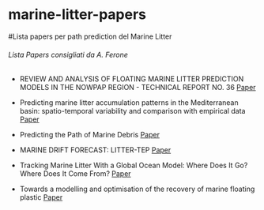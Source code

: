 # marine-litter-papers
#Lista papers per path prediction del Marine Litter


###### Lista Papers consigliati da A. Ferone

- REVIEW AND ANALYSIS OF FLOATING MARINE LITTER PREDICTION MODELS IN THE NOWPAP REGION - TECHNICAL REPORT NO. 36 [Paper](https://wedocs.unep.org/handle/20.500.11822/26237)

- Predicting marine litter accumulation patterns in the Mediterranean basin: spatio-temporal variability and comparison with empirical data [Paper](https://indicit-europa.eu/cms/wp-content/uploads/2021/03/Mansui-et-al_-2020.pdf)

- Predicting the Path of Marine Debris [Paper](https://www.akcoastalstudies.org/data/Curriculum-2020_out_of_school/Predicting_the_Path_of_Marine_Debris.pdf)

- MARINE DRIFT FORECAST: LITTER-TEP [Paper](https://marine.copernicus.eu/services/use-cases/marine-drift-forecast-litter-tep)

- Tracking Marine Litter With a Global Ocean Model: Where Does It Go? Where Does It Come From? [Paper](https://www.frontiersin.org/articles/10.3389/fmars.2021.667591/full)

- Towards a modelling and optimisation of the recovery of marine floating plastic [Paper](https://hal.archives-ouvertes.fr/hal-03365821/document)

